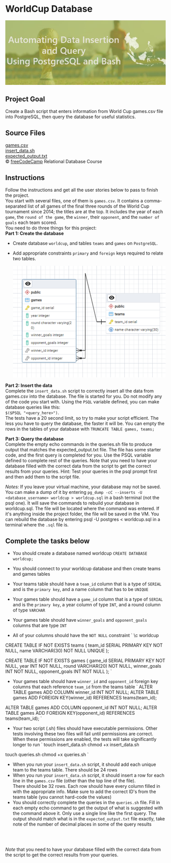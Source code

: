 # WorldCup Database

![](WorldCup.jpeg)

## Project Goal
Create a Bash script that enters information from World Cup games.csv file into PostgreSQL, then query the database for useful statistics.

## Source Files
[games.csv](games.csv) <br/>
[insert_data.sh](insert_data.sh) <br/>
[expected_output.txt](expected_output.txt) 
<br/>
:copyright: [freeCodeCamp](https://www.freecodecamp.org/learn/relational-database/) Relational Database Course

## Instructions
Follow the instructions and get all the user stories below to pass to finish the project. <br/>
You start with several files, one of them is `games.csv`. It contains a comma-separated list of all games of the final three rounds of the World Cup tournament since 2014; the titles are at the top. It includes the year of each `game`, the `round of the game`, the `winner`, their `opponent`, and the `number of goals` each team scored. 
<br/>
You need to do three things for this project:
<br/>
**Part 1: Create the database** <br/>
- Create database `worldcup`, and tables `teams` and `games` on `PostgreSQL`.
- Add appropriate constraints `primary` and `foreign` keys required to relate two tables.
  
  ![Tables Diagram](ERD.png)


**Part 2: Insert the data**
<br/>
Complete the `insert_data.sh` script to correctly insert all the data from games.csv into the database. The file is started for you. Do not modify any of the code you start with. Using the `PSQL` variable defined, you can make database queries like this: <br/>
`$($PSQL "<query_here>")`. <br/>
The tests have a 20 second limit, so try to make your script efficient. The less you have to query the database, the faster it will be. You can empty the rows in the tables of your database with `TRUNCATE TABLE games, teams;`

**Part 3: Query the database** <br/>
Complete the empty echo commands in the queries.sh file to produce output that matches the expected_output.txt file. The file has some starter code, and the first query is completed for you. Use the PSQL variable defined to complete rest of the queries. Note that you need to have your database filled with the correct data from the script to get the correct results from your queries. Hint: Test your queries in the psql prompt first and then add them to the script file.

*Notes:*
If you leave your virtual machine, your database may not be saved. You can make a dump of it by entering `pg_dump -cC --inserts -U <database_username> worldcup > worldcup.sql` in a bash terminal (not the psql one). It will save the commands to rebuild your database in worldcup.sql. The file will be located where the command was entered. If it's anything inside the project folder, the file will be saved in the VM. You can rebuild the database by entering psql -U postgres < worldcup.sql in a terminal where the `.sql` file is. 
<br/>

Complete the tasks below
-------------------------

- You should create a database named worldcup
`
CREATE DATABASE worldcup;
`

- You should connect to your worldcup database and then create teams and games tables
- Your teams table should have a `team_id` column that is a type of `SERIAL` and is the `primary key`, and a name column that has to be `UNIQUE`
- Your games table should have a `game_id` column that is a type of `SERIAL` and is the `primary key`, a year column of type `INT`, and a round column of type `VARCHAR`
- Your games table should have `winner_goals` and `opponent_goals` columns that are type `INT`
- All of your columns should have the `NOT NULL` constraint
`
\c worldcup

CREATE TABLE IF NOT EXISTS teams (
    team_id SERIAL PRIMARY KEY NOT NULL,
    name VARCHAR(30) NOT NULL UNIQUE
);

CREATE TABLE IF NOT EXISTS games (
    game_id SERIAL PRIMARY KEY NOT NULL,
    year INT NOT NULL,
    round VARCHAR(20) NOT NULL,
    winner_goals INT NOT NULL,
    opponent_goals INT NOT NULL
);
`

- Your games table should have `winner_id` and `opponent_id` foreign key columns that each reference `team_id` from the teams table
`
ALTER TABLE games ADD COLUMN winner_id INT NOT NULL;
ALTER TABLE games ADD FOREIGN KEY(winner_id) REFERENCES teams(team_id);

ALTER TABLE games ADD COLUMN opponent_id INT NOT NULL;
ALTER TABLE games ADD FOREIGN KEY(opponent_id) REFERENCES teams(team_id);
`

- Your two script (.sh) files should have executable permissions. Other tests involving these two files will fail until permissions are correct. When these permissions are enabled, the tests will take significantly longer to run
`
touch insert_data.sh
chmod +x insert_data.sh

touch queries.sh
chmod +x queries.sh
`

- When you run your `insert_data.sh` script, it should add each unique team to the teams table. There should be 24 rows
- When you run your `insert_data.sh` script, it should insert a row for each line in the `games.csv` file (other than the top line of the file). <br/> There should be 32 rows. Each row should have every column filled in with the appropriate info. Make sure to add the correct ID's from the teams table (you cannot hard-code the values) <br/>
- You should correctly complete the queries in the `queries.sh` file. Fill in each empty echo command to get the output of what is suggested with the command above it. Only use a single line like the first query. The output should match what is in the `expected_output.txt` file exactly, take note of the number of decimal places in some of the query results

<br/>
<br/>

*Note* that you need to have your database filled with the correct data from the script to get the correct results from your queries.

<br/>
<br/>
